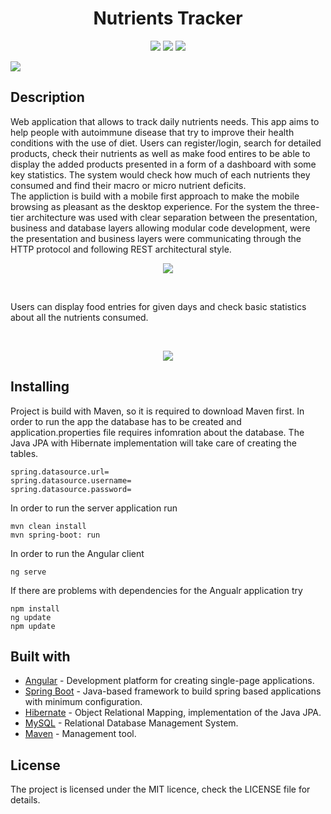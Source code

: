 <h1 align="center">Nutrients Tracker</h1>

<p align="center">
  <img src="https://img.shields.io/github/license/karolku/nutrients_tracker">
  <img src="https://img.shields.io/github/languages/count/karolku/nutrients_tracker">
  <img src="https://img.shields.io/badge/madeby-karolku-green">
</p>

<img src="./readme_assets/logo-1.jpg">

## Description 

Web application that allows to track daily nutrients needs. This app aims to help people 
with autoimmune disease that try to improve their health conditions with the use of diet.
Users can register/login, search for detailed products, check their nutrients as well as 
make food entires to be able to display the added products presented in a form of a dashboard 
with some key statistics. The system would check how much of each nutrients they consumed and 
find their macro or micro nutrient deficits.
</br>
The appliction is build with a mobile first approach to make the mobile browsing as pleasant as the desktop experience. 
For the system the three-tier architecture was used with clear separation between the presentation, business and database 
layers allowing modular code development, were the presentation and business layers were communicating through the HTTP 
protocol and following REST architectural style.
</br>
<p align="center">
<img src="https://media.giphy.com/media/mkwCXfGWQDO5Uhn0O8/giphy.gif"></p>
<br>
<p>Users can display food entries for given days and check basic statistics about all the nutrients consumed.</p>
<br>
<p align="center">
<img src="https://media.giphy.com/media/lnqf9bp0LwPpQz8fjQ/giphy.gif"></p>

## Installing

Project is build with Maven, so it is required to download Maven first. In order to run the app the database has to be created and application.properties file requires infomration about the database. The Java JPA with Hibernate implementation will take care of creating the tables.

```
spring.datasource.url= 
spring.datasource.username= 
spring.datasource.password=
```
In order to run the server application run

```
mvn clean install
mvn spring-boot: run
```

In order to run the Angular client
```
ng serve
```

If there are problems with dependencies for the Angualr application try

```
npm install
ng update
npm update
```
## Built with
<ul>
  <li> <a href="https://angular.io">Angular</a> - Development platform for creating single-page applications.</li>
  <li> <a href="https://spring.io/projects/spring-boot">Spring Boot</a> - Java-based framework to build spring based applications with minimum configuration.</li>
  <li> <a href="https://hibernate.org">Hibernate</a> - Object Relational Mapping, implementation of the Java JPA.</li>
  <li> <a href="https://www.mysql.com">MySQL</a> - Relational Database Management System.</li>
  <li> <a href="https://maven.apache.org">Maven</a> - Management tool.</li>
</ul>

## License
The project is licensed under the MIT licence, check the LICENSE file for details.
